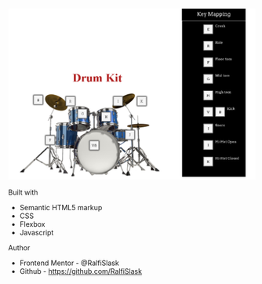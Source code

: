 

![drumkit](./Drumkit.png)


Built with

- Semantic HTML5 markup
- CSS
- Flexbox
- Javascript

Author

- Frontend Mentor - @RalfiSlask
- Github - https://github.com/RalfiSlask



